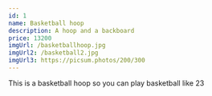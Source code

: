 ```yaml
---
id: 1
name: Basketball hoop
description: A hoop and a backboard
price: 13200
imgUrl: /basketballhoop.jpg
imgUrl2: /basketball2.jpg
imgUrl3: https://picsum.photos/200/300
---
```


This is a basketball hoop so you can play basketball like 23